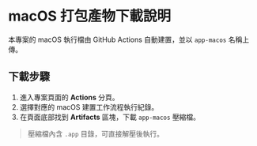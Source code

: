 # macOS 打包產物下載說明

本專案的 macOS 執行檔由 GitHub Actions 自動建置，並以 `app-macos` 名稱上傳。

## 下載步驟
1. 進入專案頁面的 **Actions** 分頁。
2. 選擇對應的 macOS 建置工作流程執行紀錄。
3. 在頁面底部找到 **Artifacts** 區塊，下載 `app-macos` 壓縮檔。

> 壓縮檔內含 `.app` 目錄，可直接解壓後執行。
